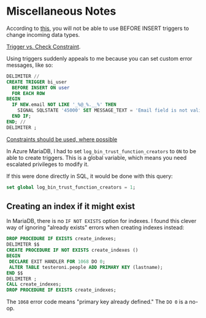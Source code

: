 # Miscellaneous Notes

According to
[this](https://stackoverflow.com/questions/36870972/using-before-insert-trigger-to-change-the-datatype-of-incoming-data-to-match-t),
you will not be able to use BEFORE INSERT triggers to change incoming data types.

[Trigger vs. Check Constraint](https://www.sqlservercentral.com/forums/topic/check-constraint-vs-trigger).

Using triggers suddenly appeals to me because you can set custom error messages, like so:

```sql
DELIMITER //
CREATE TRIGGER bi_user
  BEFORE INSERT ON user
  FOR EACH ROW
BEGIN
  IF NEW.email NOT LIKE '_%@_%.__%' THEN
    SIGNAL SQLSTATE '45000' SET MESSAGE_TEXT = 'Email field is not valid';
  END IF;
END; //
DELIMITER ;
```

[Constraints should be used, where possible](https://www.sqlshack.com/are-sql-server-database-triggers-evil/)

In Azure MariaDB, I had to set `log_bin_trust_function_creators` to `ON` to be
able to create triggers. This is a global variable, which means you need
escalated privileges to modify it.

If this were done directly in SQL, it would be done with this query:

```sql
set global log_bin_trust_function_creators = 1;
```

## Creating an index if it might exist

In MariaDB, there is no `IF NOT EXISTS` option for indexes. I found this clever
way of ignoring "already exists" errors when creating indexes instead:

```sql
DROP PROCEDURE IF EXISTS create_indexes;
DELIMITER $$
CREATE PROCEDURE IF NOT EXISTS create_indexes ()
BEGIN
 DECLARE EXIT HANDLER FOR 1068 DO 0;
 ALTER TABLE testeroni.people ADD PRIMARY KEY (lastname);
END $$
DELIMITER ;
CALL create_indexes;
DROP PROCEDURE IF EXISTS create_indexes;
```

The `1068` error code means "primary key already defined." The `DO 0` is a
no-op.